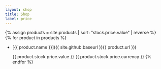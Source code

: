 ```yaml
---
layout: shop
title: Shop
label: price
---
```


{% assign products = site.products | sort: "stock.price.value" | reverse %}
{% for product in products %}
* [{{ product.name }}]({{ site.github.baseurl }}{{ product.url }})

  {{ product.stock.price.value }} {{ product.stock.price.currency }}
{% endfor %}

